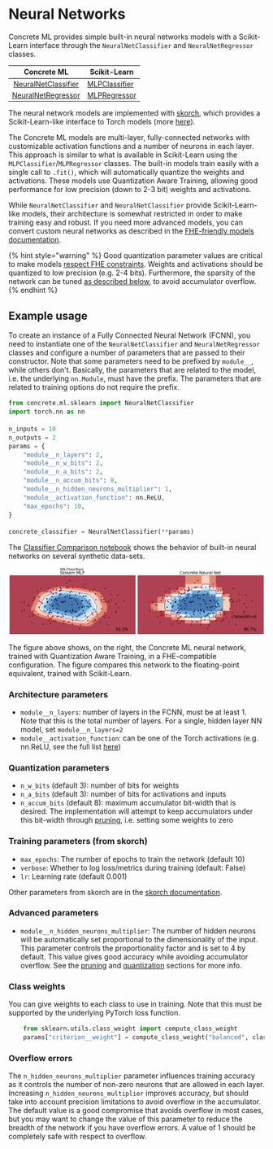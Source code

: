 # Neural Networks

Concrete ML provides simple built-in neural networks models with a Scikit-Learn interface through the `NeuralNetClassifier` and `NeuralNetRegressor` classes.

|                                            Concrete ML                                             | Scikit-Learn                                                                                                 |
| :------------------------------------------------------------------------------------------------: | ------------------------------------------------------------------------------------------------------------ |
| [NeuralNetClassifier](../developer-guide/api/concrete.ml.sklearn.qnn.md#class-neuralnetclassifier) | [MLPClassifier](https://scikit-learn.org/stable/modules/generated/sklearn.neural_network.MLPClassifier.html) |
|  [NeuralNetRegressor](../developer-guide/api/concrete.ml.sklearn.qnn.md#class-neuralnetregressor)  | [MLPRegressor](https://scikit-learn.org/stable/modules/generated/sklearn.neural_network.MLPRegressor.html)   |

The neural network models are implemented with [skorch](https://skorch.readthedocs.io/en/stable/index.html), which provides a Scikit-Learn-like interface to Torch models (more [here](../developer-guide/external_libraries.md#skorch)).

The Concrete ML models are multi-layer, fully-connected networks with customizable activation functions and a number of neurons in each layer. This approach is similar to what is available in Scikit-Learn using the `MLPClassifier`/`MLPRegressor` classes. The built-in models train easily with a single call to `.fit()`, which will automatically quantize the weights and activations. These models use Quantization Aware Training, allowing good performance for low precision (down to 2-3 bit) weights and activations.

While `NeuralNetClassifier` and `NeuralNetClassifier` provide Scikit-Learn-like models, their architecture is somewhat restricted in order to make training easy and robust. If you need more advanced models, you can convert custom neural networks as described in the [FHE-friendly models documentation](../deep-learning/fhe_friendly_models.md).

{% hint style="warning" %}
Good quantization parameter values are critical to make models [respect FHE constraints](../getting-started/concepts.md#model-accuracy-considerations-under-fhe-constraints). Weights and activations should be quantized to low precision (e.g. 2-4 bits). Furthermore, the sparsity of the network can be tuned [as described below](neural-networks.md#overflow-errors), to avoid accumulator overflow.
{% endhint %}

## Example usage

To create an instance of a Fully Connected Neural Network (FCNN), you need to instantiate one of the `NeuralNetClassifier` and `NeuralNetRegressor` classes and configure a number of parameters that are passed to their constructor. Note that some parameters need to be prefixed by `module__`, while others don't. Basically, the parameters that are related to the model, i.e. the underlying `nn.Module`, must have the prefix. The parameters that are related to training options do not require the prefix.

<!-- 
FIXME: Restore the test for this codeblock in the next RC
see: https://github.com/zama-ai/concrete-ml-internal/issues/2807
 -->

<!-- pytest-codeblocks:skip -->

```python
from concrete.ml.sklearn import NeuralNetClassifier
import torch.nn as nn

n_inputs = 10
n_outputs = 2
params = {
    "module__n_layers": 2,
    "module__n_w_bits": 2,
    "module__n_a_bits": 2,
    "module__n_accum_bits": 8,
    "module__n_hidden_neurons_multiplier": 1,
    "module__activation_function": nn.ReLU,
    "max_epochs": 10,
}

concrete_classifier = NeuralNetClassifier(**params)
```

The [Classifier Comparison notebook](ml_examples.md) shows the behavior of built-in neural networks on several synthetic data-sets.

![Comparison neural networks](../figures/neural_nets_builtin.png)

The figure above shows, on the right, the Concrete ML neural network, trained with Quantization Aware Training, in a FHE-compatible configuration. The figure compares this network to the floating-point equivalent, trained with Scikit-Learn.

### Architecture parameters

- `module__n_layers`: number of layers in the FCNN, must be at least 1. Note that this is the total number of layers. For a single, hidden layer NN model, set `module__n_layers=2`
- `module__activation_function`: can be one of the Torch activations (e.g. nn.ReLU, see the full list [here](../deep-learning/torch_support.md#activations))

### Quantization parameters

- `n_w_bits` (default 3): number of bits for weights
- `n_a_bits` (default 3): number of bits for activations and inputs
- `n_accum_bits` (default 8): maximum accumulator bit-width that is desired. The implementation will attempt to keep accumulators under this bit-width through [pruning](../advanced-topics/pruning.md), i.e. setting some weights to zero

### Training parameters (from skorch)

- `max_epochs`: The number of epochs to train the network (default 10)
- `verbose`: Whether to log loss/metrics during training (default: False)
- `lr`: Learning rate (default 0.001)

Other parameters from skorch are in the [skorch documentation](https://skorch.readthedocs.io/en/stable/classifier.html).

### Advanced parameters

- `module__n_hidden_neurons_multiplier`: The number of hidden neurons will be automatically set proportional to the dimensionality of the input. This parameter controls the proportionality factor and is set to 4 by default. This value gives good accuracy while avoiding accumulator overflow. See the [pruning](../advanced-topics/pruning.md) and [quantization](../advanced-topics/quantization.md) sections for more info.

### Class weights

You can give weights to each class to use in training. Note that this must be supported by the underlying PyTorch loss function.

<!--pytest-codeblocks:skip-->

```python
    from sklearn.utils.class_weight import compute_class_weight
    params["criterion__weight"] = compute_class_weight("balanced", classes=classes, y=y_train)
```

### Overflow errors

The `n_hidden_neurons_multiplier` parameter influences training accuracy as it controls the number of non-zero neurons that are allowed in each layer. Increasing `n_hidden_neurons_multiplier` improves accuracy, but should take into account precision limitations to avoid overflow in the accumulator. The default value is a good compromise that avoids overflow in most cases, but you may want to change the value of this parameter to reduce the breadth of the network if you have overflow errors. A value of 1 should be completely safe with respect to overflow.
